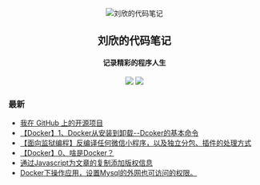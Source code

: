 <p align="center"><img alt="刘欣的代码笔记" src="https://img.hacpai.com/file/2019/11/Java1-0fb0f83d.png"></p><h2 align="center">
刘欣的代码笔记
</h2>

<h4 align="center">记录精彩的程序人生</h4>
<p align="center"><a title="刘欣的代码笔记" target="_blank" href="https://github.com/141Mr-liu/solo-blog"><img src="https://img.shields.io/github/last-commit/141Mr-liu/solo-blog.svg?style=flat-square&color=FF9900"></a>
<a title="GitHub repo size in bytes" target="_blank" href="https://github.com/141Mr-liu/solo-blog"><img src="https://img.shields.io/github/repo-size/141Mr-liu/solo-blog.svg?style=flat-square"></a>

### 最新

* [我在 GitHub 上的开源项目](https://www.liuxincode.cn/my-github-repos)
* [【Docker】1、Docker从安装到卸载--Dcoker的基本命令](https://www.liuxincode.cn/articles/2019/11/10/1573393755217.html)
* [【面向监狱编程】反编译任何微信小程序，以及独立分包、插件的处理方式](https://www.liuxincode.cn/articles/2019/11/08/1573213884359.html)
* [【Docker】0、啥是Docker？](https://www.liuxincode.cn/articles/2019/11/07/1573136895179.html)
* [通过Javascript为文章的复制添加版权信息](https://www.liuxincode.cn/articles/2019/11/07/1573056661091.html)
* [Docker下操作应用，设置Mysql的外网也可访问的权限。](https://www.liuxincode.cn/articles/2019/11/06/1573036954887.html)

